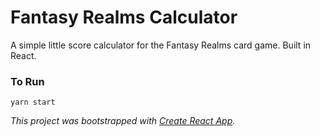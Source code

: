 # Fantasy Realms Calculator #

A simple little score calculator for the Fantasy Realms card game. Built in React.

### To Run ###

```
yarn start
```

_This project was bootstrapped with [Create React App](https://github.com/facebookincubator/create-react-app)._
